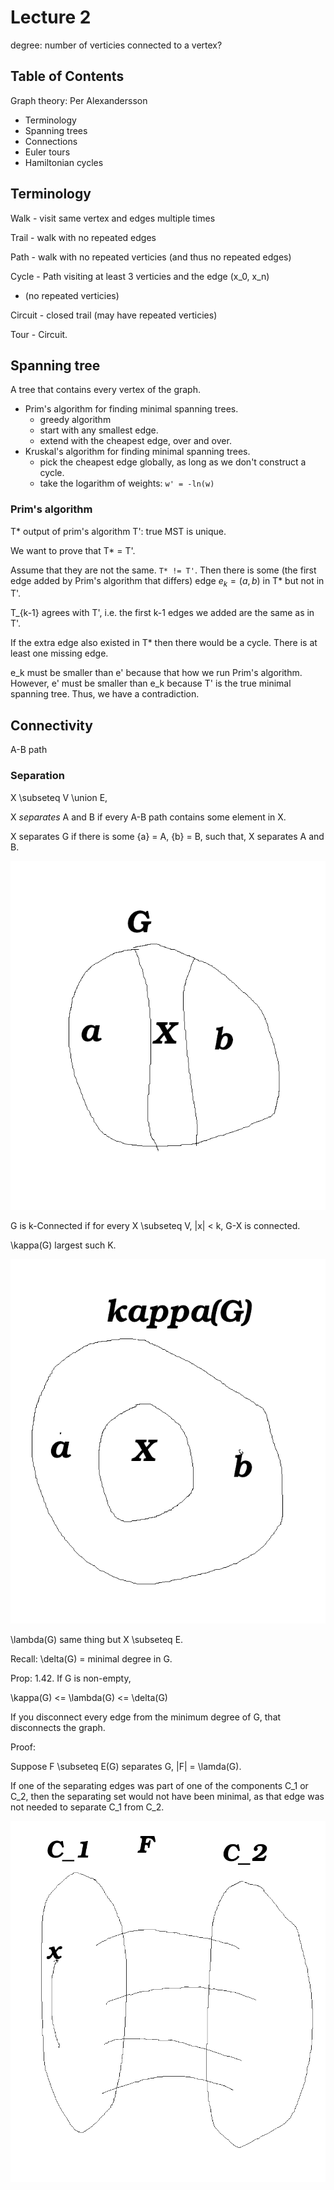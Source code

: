 # Lecture 2

degree: number of verticies connected to a vertex?

## Table of Contents

Graph theory: Per Alexandersson

* Terminology
* Spanning trees
* Connections
* Euler tours
* Hamiltonian cycles

## Terminology

Walk - visit same vertex and edges multiple times

Trail - walk with no repeated edges

Path - walk with no repeated verticies (and thus no repeated edges)

Cycle - Path visiting at least 3 verticies and the edge (x_0, x_n)
   - (no repeated verticies)

Circuit - closed trail (may have repeated verticies)

Tour - Circuit.

## Spanning tree

A tree that contains every vertex of the graph.

* Prim's algorithm for finding minimal spanning trees.
   - greedy algorithm
   - start with any smallest edge.
   - extend with the cheapest edge, over and over.
* Kruskal's algorithm for finding minimal spanning trees.
   - pick the cheapest edge globally, as long as we don't construct a cycle.
   - take the logarithm of weights: `w' = -ln(w)`

### Prim's algorithm

T* output of prim's algorithm
T': true MST is unique.

We want to prove that T* = T'.

Assume that they are not the same. `T* != T'`. Then there is some (the first edge added by Prim's algorithm that differs) edge $e_k = (a, b)$ in T* but not in T'.

T_{k-1} agrees with T', i.e. the first k-1 edges we added are the same as in T'.

If the extra edge also existed in T* then there would be a cycle. There is at least one missing edge.

e_k must be smaller than e' because that how we run Prim's algorithm. However, e' must be smaller than e_k because T' is the true minimal spanning tree. Thus, we have a contradiction.

## Connectivity

A-B path

### Separation

X \subseteq V \union E,

X *separates* A and B if every A-B path contains some element in X.

X separates G if there is some {a} = A, {b} = B, such that, X separates A and B.

![X separates graph G](inc/lecture_2/separates.png)

G is k-Connected if for every X \subseteq V, |x| < k, G-X is connected.

\kappa(G) largest such K.

![kappa-connectivity](inc/lecture_2/l_connectivity.png)

\lambda(G) same thing but X \subseteq E.

Recall: \delta(G) = minimal degree in G.

Prop: 1.42. If G is non-empty,

   \kappa(G) <= \lambda(G) <= \delta(G)

If you disconnect every edge from the minimum degree of G, that disconnects the graph.

Proof:

Suppose F \subseteq E(G) separates G, |F| = \lamda(G).

If one of the separating edges was part of one of the components C_1 or C_2, then the separating set would not have been minimal, as that edge was not needed to separate C_1 from C_2.

![separating set of edges](inc/lecture_2/separating.png)
